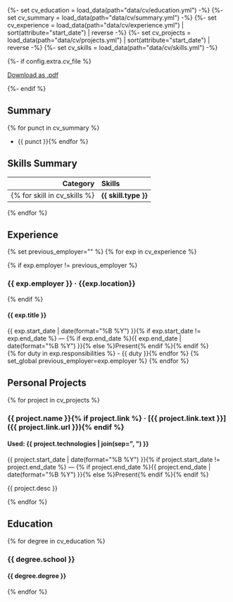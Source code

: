 {%- set cv_education = load_data(path="data/cv/education.yml") -%}
{%- set cv_summary = load_data(path="data/cv/summary.yml") -%}
{%- set cv_experience = load_data(path="data/cv/experience.yml") | sort(attribute="start_date") | reverse -%}
{%- set cv_projects = load_data(path="data/cv/projects.yml") | sort(attribute="start_date") | reverse -%}
{%- set cv_skills = load_data(path="data/cv/skills.yml") -%}
<div class="cv">
  {%- if config.extra.cv_file %}
  <p class="cv-btn">
    <a href="{{ get_url(path=config.extra.cv_file) | safe }}" class="btn">Download as .pdf</a>
  </p>
  {%- endif %}

  ## Summary

  {% for punct in cv_summary %}
  - {{ punct }}{% endfor %}

  ## Skills Summary

  | Category     | Skills               |
  |-------------:|:---------------------|
  {% for skill in cv_skills %}| **{{ skill.type }}** | {% for tool in skill.tools %}{{ tool }}{% if not loop.last %}, {% endif %}{% endfor %} |  
  {% endfor %}

  ## Experience

  <div class="cv-experience">
  {% set previous_employer="" %}
  {% for exp in cv_experience %}

  {% if exp.employer != previous_employer %}
  ### {{ exp.employer }} · {{exp.location}}
  {% endif %}

  #### {{ exp.title }}

  <div><time datetime="{{ exp.start_date | date(format="%Y-%m-%dT%H:%M:%S%:z") }}" class="smaller">{{ exp.start_date | date(format="%B %Y") }}{% if exp.start_date != exp.end_date %} &mdash; {% if exp.end_date %}{{ exp.end_date | date(format="%B %Y") }}{% else %}Present{% endif %}{% endif %}</time></div>
  {% for duty in exp.responsibilities %}
  - {{ duty }}{% endfor %}
  {% set_global previous_employer=exp.employer %}
  {% endfor %}
  </div>

  ## Personal Projects

  <div class="cv-projects">
  {% for project in cv_projects %}

  ### {{ project.name }}{% if project.link %} · [{{ project.link.text }}]({{ project.link.url }}){% endif %}

  #### Used: {{ project.technologies | join(sep=", ") }}

  <div><time datetime="{{ project.start_date | date(format="%Y-%m-%dT%H:%M:%S%:z") }}" class="smaller">{{ project.start_date | date(format="%B %Y") }}{% if project.start_date != project.end_date %} &mdash; {% if project.end_date %}{{ project.end_date | date(format="%B %Y") }}{% else %}Present{% endif %}{% endif %}</time></div>

  {{ project.desc }}

  {% endfor %}
  </div>

  ## Education

  <div class="cv-education">
  {% for degree in cv_education %}

  ### {{ degree.school }}

  #### {{ degree.degree }}
  {% endfor %}
  </div>
</div>

